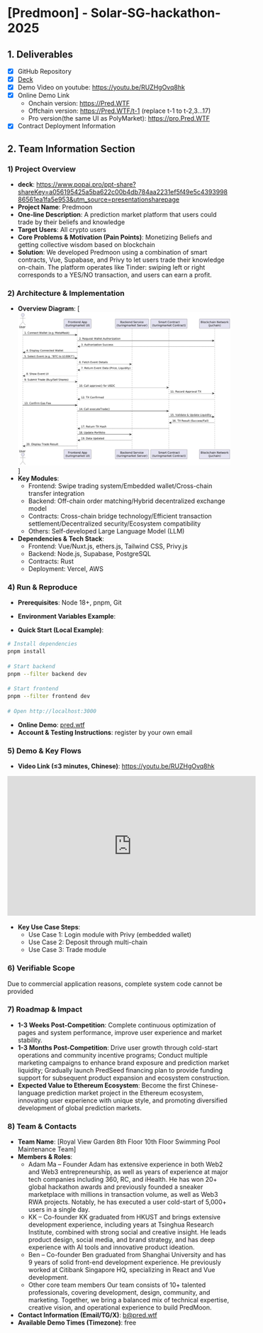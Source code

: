 # [Predmoon] - Solar-SG-hackathon-2025


## 1. Deliverables

- [x] GitHub Repository
- [x] [Deck](https://www.canva.com/design/DAG2PfMVKZM/lUOhxNw80bQNv4kbpQnQag/view?utm_content=DAG2PfMVKZM&utm_campaign=designshare&utm_medium=link2&utm_source=uniquelinks&utlId=hd0f28c489d)
- [x] Demo Video on youtube: https://youtu.be/RUZHgOvq8hk
- [x] Online Demo Link
  - Onchain version: https://Pred.WTF
  - Offchain version: https://Pred.WTF/t-1 (replace t-1 to t-2,3...17)
  - Pro version(the same UI as PolyMarket): https://pro.Pred.WTF
- [x] Contract Deployment Information

## 2. Team Information Section

### 1) Project Overview
- **deck**: https://www.popai.pro/ppt-share?shareKey=a056195425a5ba622c00b4db784aa2231ef5f49e5c439399886561ea1fa5e953&utm_source=presentationsharepage
- **Project Name**: Predmoon
- **One-line Description**: A prediction market platform that users could trade by their beliefs and knowledge
- **Target Users**: All crypto users
- **Core Problems & Motivation (Pain Points)**: Monetizing Beliefs and getting collective wisdom based on blockchain
- **Solution**: We developed Predmoon using a combination of smart contracts, Vue, Supabase, and Privy to let users trade their knowledge on-chain. The platform operates like Tinder: swiping left or right corresponds to a YES/NO transaction, and users can earn a profit.

### 2) Architecture & Implementation

- **Overview Diagram**: [![structure](./assets/flow.jpg)]
- **Key Modules**:
  - Frontend: Swipe trading system/Embedded wallet/Cross-chain transfer integration
  - Backend: Off-chain order matching/Hybrid decentralized exchange model
  - Contracts: Cross-chain bridge technology/Efficient transaction settlement/Decentralized security/Ecosystem compatibility
  - Others: Self-developed Large Language Model (LLM)
- **Dependencies & Tech Stack**:
  - Frontend: Vue/Nuxt.js, ethers.js, Tailwind CSS, Privy.js
  - Backend: Node.js, Supabase, PostgreSQL
  - Contracts: Rust
  - Deployment: Vercel, AWS


### 4) Run & Reproduce

- **Prerequisites**: Node 18+, pnpm, Git
- **Environment Variables Example**:


- **Quick Start (Local Example)**:

```bash
# Install dependencies
pnpm install

# Start backend
pnpm --filter backend dev

# Start frontend
pnpm --filter frontend dev

# Open http://localhost:3000
```

- **Online Demo**: [pred.wtf](https://pred.wtf)
- **Account & Testing Instructions**: register by your own email

### 5) Demo & Key Flows

- **Video Link (≤3 minutes, Chinese)**: https://youtu.be/RUZHgOvq8hk

<iframe width="560" height="315" src="https://www.youtube.com/embed/RUZHgOvq8hk?si=y6nxl2VZB7Bsxyvi" title="YouTube video player" frameborder="0" allow="accelerometer; autoplay; clipboard-write; encrypted-media; gyroscope; picture-in-picture; web-share" referrerpolicy="strict-origin-when-cross-origin" allowfullscreen></iframe>

- **Key Use Case Steps**:
  - Use Case 1: Login module with Privy (embedded wallet)
  - Use Case 2: Deposit through multi-chain
  - Use Case 3: Trade module

### 6) Verifiable Scope
Due to commercial application reasons, complete system code cannot be provided

### 7) Roadmap & Impact

- **1-3 Weeks Post-Competition**: Complete continuous optimization of pages and system performance, improve user experience and market stability.
- **1-3 Months Post-Competition**: Drive user growth through cold-start operations and community incentive programs;
  Conduct multiple marketing campaigns to enhance brand exposure and prediction market liquidity;
  Gradually launch PredSeed financing plan to provide funding support for subsequent product expansion and ecosystem construction.
- **Expected Value to Ethereum Ecosystem**: Become the first Chinese-language prediction market project in the Ethereum ecosystem, innovating user experience with unique style, and promoting diversified development of global prediction markets.

### 8) Team & Contacts

- **Team Name**: [Royal View Garden 8th Floor 10th Floor Swimming Pool Maintenance Team]
- **Members & Roles**:
  - Adam Ma – Founder
  Adam has extensive experience in both Web2 and Web3 entrepreneurship, as well as years of experience at major tech companies including 360, RC, and iHealth. He has won 20+ global hackathon awards and previously founded a sneaker marketplace with millions in transaction volume, as well as Web3 RWA projects. Notably, he has executed a user cold-start of 5,000+ users in a single day.
  - KK – Co-founder
  KK graduated from HKUST and brings extensive development experience, including years at Tsinghua Research Institute, combined with strong social and creative insight. He leads product design, social media, and brand strategy, and has deep experience with AI tools and innovative product ideation.
  - Ben – Co-founder
  Ben graduated from Shanghai University and has 9 years of solid front-end development experience. He previously worked at Citibank Singapore HQ, specializing in React and Vue development.
  - Other core team members
  Our team consists of 10+ talented professionals, covering development, design, community, and marketing. Together, we bring a balanced mix of technical expertise, creative vision, and operational experience to build PredMoon.
- **Contact Information (Email/TG/X)**: b@pred.wtf
- **Available Demo Times (Timezone)**: free

